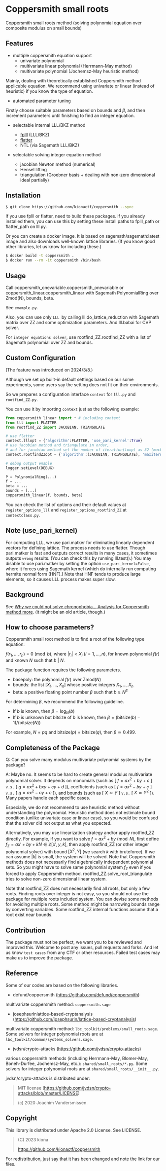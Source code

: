 # Coppersmith small roots

Coppersmith small roots method (solving polynomial equation over composite modulus on small bounds)

## Features

- multiple coppersmith equation support
  - univariate polynomial
  - multivariate linear polynomial (Herrmann-May method)
  - multivariate polynomial (Jochemsz-May heuristic method)

Mainly, dealing with theoretically established Coppersmith method applicable equation. We recommend using univariate or linear (instead of heuristic) if you know the type of equation.

- automated parameter tuning

Firstly choose suitable parameters based on bounds and $\beta$, and then increment parameters until finishing to find an integer equation.

- selectable internal LLL/BKZ method
  - [fplll](https://github.com/fplll/fplll) (LLL/BKZ)
  - [flatter](https://github.com/keeganryan/flatter/)
  - NTL (via Sagemath LLL/BKZ)

- selectable solving integer equation method
  - jacobian Newton method (numerical)
  - Hensel lifting
  - triangulation (Groebner basis + dealing with non-zero dimensional ideal partially)

## Installation

```bash
$ git clone https://github.com/kionactf/coppersmith --sync
```

If you use fplll or flatter, need to build these packages. if you already installed them, you can use this by setting these install paths to fplll_path or flatter_path on lll.py.

Or you can create a docker image. It is based on sagemath/sagemath:latest image and also downloads well-known lattice libraries. (If you know good other libraries, let us know for including these.)

```bash
$ docker build -t coppersmith .
$ docker run --rm -it coppersmith /bin/bash
```

## Usage

Call coppersmith_onevariable.coppersmith_onevariable or coppersmith_linear.coppersmith_linear with Sagemath PolynomialRing over Zmod(N), bounds, beta.

See `example.py`.

Also, you can use only `LLL `by calling lll.do_lattice_reduction with Sagemath matrix over ZZ and some optimization parameters. And lll.babai for CVP solver.

For `integer equations solver`, use rootfind_ZZ.rootfind_ZZ with a list of Sagemath polynomial over ZZ and bounds.

## Custom Configuration

(The feature was introduced on 2024/3/8.)

Although we set up built-in default settings based on our some experiments, some users say the setting does not fit on their environments.

So we prepares a configuration interface `context` for `lll.py` and `rootfind_ZZ.py`.

You can use it by importing `context` just as the following example:

```python
from coppersmith_linear import * # including context
from lll import FLATTER
from rootfind_ZZ import JACOBIAN, TRIANGULATE

# use flatter
context.lllopt = {'algorithm':FLATTER, 'use_pari_kernel':True}
# use jacobian method and triangulate in order,
# and for jacobian method set the number of iteration(loop) as 32 (much less comparing the default value 1024)
context.rootfindZZopt = {'algorithm':(JACOBIAN, TRIANGULATE), 'maxiternum':32}

# debug output enable
logger.setLevel(DEBUG)

P = PolynomialRing(...)
f = ...
beta = ...
bounds = [...]
coppersmith_linear(f, bounds, beta)
````

You can check the list of options and their default values at `register_options_lll` and `register_options_rootfind_ZZ` at `contextclass.py`.


## Note (use_pari_kernel)

For computing LLL, we use pari.matker for eliminating linearly dependent vectors for defining lattice. The process needs to use flatter. Though pari.matker is fast and outputs correct results in many cases, it sometimes outputs `wrong` results. (You can check this by running lll.test().) You may disable to use pari.matker by setting the option `use_pari_kernel=False`, where it forces using Sagemath kernel (which do internally run computing hermite normal form (HNF).) Note that HNF tends to produce large elements, so it causes LLL process makes super slow.

## Background

See [Why we could not solve chronophobia… Analysis for Coppersmith method more](https://hackmd.io/@kiona/rywwKMYjj). (it might be an old article, though.)

## How to choose parameters?
Coppersmith small root method is to find a root of the following type equation:

$f(r_1,\ldots,r_n)=0 \pmod{b}$, where $| r_i | < X_i\ (i=1,\ldots,n)$,
for known polynomial $f(r)$ and known $N$ such that $b\ |\ N$.

The package function requires the following parameters.

- basepoly: the polynomial $f(r)$ over Zmod($N$)
- bounds: the list $[X_1,\ldots,X_n]$ whose positive integers $X_1,\ldots,X_n$
- beta: a positive floating point number $\beta$ such that $b \ge N^\beta$

For determining $\beta$, we recommend the following guideline.

- If $b$ is known, then $\beta=\log_{N}(b)$
- If $b$ is unknown but bitsize of $b$ is known, then $\beta=(\text{bitsize}(b)-1)/(\text{bitsize}(N))$

For example, $N=pq$ and $\text{bitsize}(p)=\text{bitsize}(q)$, then $\beta\simeq 0.499$.

## Completeness of the Package

Q: Can you solve many modulus multivariate polynomial systems by the package?

A: Maybe no. It seems to be hard to create general modulus multivariate polynomial solver. It depends on monomials (such as \[ $f=ax^2 + by + c$ \] `v.s.` \[ $g=ax^2 + bxy + cy + d$ \]), coefficients (such as \[ $f=ax^2-by+c$ \] `v.s.` \[ $g=ax^2-ay+c$ \]), and bounds (such as \[ $X \simeq Y$ \] `v.s.` \[ $X \simeq Y^2$ \]). Many papers handle each specific cases.

Especially, we do not recommend to use heuristic method without understanding the polynomial. Heuristic method does not estimate bound condition (unlike univariate case or linear case), so you would be confused that the solver did not output as what you expected.

Alternatively, you may use linearization strategy and/or apply rootfind_ZZ directly. For example, if you want to solve $f=ax^2+by \pmod{N}$, first define ${f_\mathbb{Z}}=ax'+by+kN \in \mathbb{Z}[x',y,k]$, then apply rootfind_ZZ (or other integer polynomial solver) with bound $[X^2, Y]$ (we search $k$ with bruteforce). If we can assume $|k|$ is small, the system will be solved. Note that Coppersmith methods does not necessarily find algebraically independent polynomial sets. So you might have to solve same polynomial system $f_\mathbb{Z}$ even if you forced to apply Coppersmith method. rootfind_ZZ.solve_root_triangulate tries to solve non-zero dimensional linear system.

Note that rootfind_ZZ does not necessarily find all roots, but only a few roots. Finding roots over integer is not easy, so you should not use the package for multiple roots included system. You can devise some methods for avoiding multiple roots. Some method might be narrowing bounds range by converting variables. Some rootfind_ZZ internal functions assume that a root exist near bounds.

## Contribution

The package must not be perfect, we want you to be reviewed and improved this. Welcome to post any issues, pull requests and forks. And let us know `test cases` from any CTF or other resources. Failed test cases may make us to improve the package.

## Reference

Some of our codes are based on the following libraries.

- defund/coppersmith (https://github.com/defund/coppersmith)

multivariate coppersmith method: `coppersmith.sage`

- josephsurinlattice-based-cryptanalysis (https://github.com/josephsurin/lattice-based-cryptanalysis)

multivariate coppersmith method: `lbc_toolkit/problems/small_roots.sage`. Some solvers for integer polynomial roots are at `lbc_toolkit/common/systems_solvers.sage`.

- jvdsn/crypto-attacks (https://github.com/jvdsn/crypto-attacks)

various coppersmith methods (including Herrmann-May, Blomer-May, Boneh-Durfee, Jochemsz-May, etc.): `shared/small_roots/*.py`. Some solvers for integer polynomial roots are at `shared/small_roots/__init__.py`.

jvdsn/crypto-attacks is distributed under:

>MIT license (https://github.com/jvdsn/crypto-attacks/blob/master/LICENSE)
>
>(c) 2020 Joachim Vandersmissen.

## Copyright

This library is distributed under Apache 2.0 License. See LICENSE.

>(C) 2023 kiona
>
>https://github.com/kionactf/coppersmith

For redistribution, just say that it has been changed and note the link for our files.
